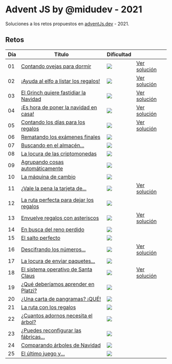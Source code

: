 # Advent JS by @midudev - 2021

Soluciones a los retos propuestos en [adventJs.dev](https://advent.dev) - 2021.

## Retos

| Día | Título                                                            | Dificultad  |                                       |
| --- | ----------------------------------------------------------------- | ----------- | ------------------------------------- |
| 01  | [Contando ovejas para dormir](challenges/01/README.md)            | <img src="https://img.shields.io/badge/-Fácil-brightgreen?style=for-the-badge">        | [Ver solución](./challenges/01/01.js) |
| 02  | [¡Ayuda al elfo a listar los regalos!](challenges/02/README.md)   | <img src="https://img.shields.io/badge/-Fácil-brightgreen?style=for-the-badge">        | [Ver solución](./challenges/02/02.js) |
| 03  | [El Grinch quiere fastidiar la Navidad](challenges/03/README.md)  | <img src="https://img.shields.io/badge/-Normal-yellow?style=for-the-badge">      | [Ver solución](./challenges/03/03.js) |
| 04  | [¡Es hora de poner la navidad en casa!](challenges/04/README.md)  | <img src="https://img.shields.io/badge/-Normal-yellow?style=for-the-badge">      | [Ver solución](./challenges/04/04.js) |
| 05  | [Contando los días para los regalos](challenges/05/README.md)     | <img src="https://img.shields.io/badge/-Fácil-brightgreen?style=for-the-badge">       | [Ver solución](./challenges/05/05.js) |
| 06  | [Rematando los exámenes finales](challenges/06/README.md)         | <img src="https://img.shields.io/badge/-Normal-yellow?style=for-the-badge">      |  |
| 07  | [Buscando en el almacén...](challenges/07/README.md)              | <img src="https://img.shields.io/badge/-Normal-yellow?style=for-the-badge">      |  |
| 08  | [La locura de las criptomonedas](challenges/08/README.md)         | <img src="https://img.shields.io/badge/-Normal-yellow?style=for-the-badge">      |  |
| 09  | [Agrupando cosas automáticamente](challenges/09/README.md)        | <img src="https://img.shields.io/badge/-Difícil-red?style=for-the-badge">     |  |
| 10  | [La máquina de cambio](challenges/10/README.md)                   | <img src="https://img.shields.io/badge/-Difícil-red?style=for-the-badge">     |  |
| 11  | [¿Vale la pena la tarjeta de...](challenges/11/README.md)         | <img src="https://img.shields.io/badge/-Normal-yellow?style=for-the-badge">      | [Ver solución](./challenges/11/11.js) |
| 12  | [La ruta perfecta para dejar los regalos](challenges/12/README.md)| <img src="https://img.shields.io/badge/-Difícil-red?style=for-the-badge">     |  |
| 13  | [Envuelve regalos con asteriscos](challenges/13/README.md)        | <img src="https://img.shields.io/badge/-Fácil-brightgreen?style=for-the-badge">       | [Ver solución](./challenges/13/13.js) |
| 14  | [En busca del reno perdido](challenges/14/README.md)              | <img src="https://img.shields.io/badge/-Normal-yellow?style=for-the-badge">      |  |
| 15  | [El salto perfecto](challenges/15/README.md)                      | <img src="https://img.shields.io/badge/-Normal-yellow?style=for-the-badge">      |  |
| 16  | [Descifrando los números...](challenges/16/README.md)             | <img src="https://img.shields.io/badge/-Fácil-brightgreen?style=for-the-badge">       | [Ver solución](./challenges/16/16.js) | 
| 17  | [La locura de enviar paquetes...](challenges/17/README.md)        | <img src="https://img.shields.io/badge/-Difícil-red?style=for-the-badge">     |  |
| 18  | [El sistema operativo de Santa Claus](challenges/18/README.md)    | <img src="https://img.shields.io/badge/-Fácil-brightgreen?style=for-the-badge">       | [Ver solución](./challenges/18/18.js) | 
| 19  | [¿Qué deberíamos aprender en Platzi?](challenges/19/README.md)    | <img src="https://img.shields.io/badge/-Normal-yellow?style=for-the-badge">      |  |
| 20  | [¿Una carta de pangramas? ¡QUÉ!](challenges/20/README.md)         | <img src="https://img.shields.io/badge/-Fácil-brightgreen?style=for-the-badge">       |  |
| 21  | [La ruta con los regalos](challenges/21/README.md)                | <img src="https://img.shields.io/badge/-Difícil-red?style=for-the-badge">     |  |
| 22  | [¿Cuantos adornos necesita el árbol?](challenges/22/README.md)    | <img src="https://img.shields.io/badge/-Normal-yellow?style=for-the-badge">      |  |
| 23  | [¿Puedes reconfigurar las fábricas...](challenges/23/README.md)   | <img src="https://img.shields.io/badge/-Muy%20Difícil-red?style=for-the-badge"> |  |
| 24  | [Comparando árboles de Navidad](challenges/24/README.md)          | <img src="https://img.shields.io/badge/-Normal-yellow?style=for-the-badge">      |  |
| 25  | [El último juego y...](challenges/25/README.md)                   | <img src="https://img.shields.io/badge/-Normal-yellow?style=for-the-badge">      |  |

